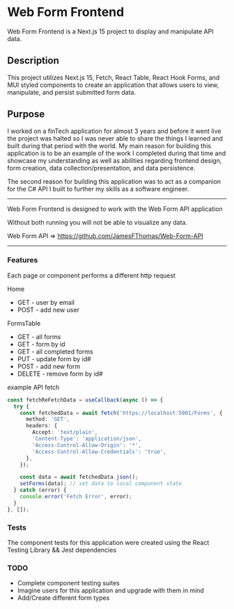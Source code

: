 # Web Form Frontend

Web Form Frontend is a Next.js 15 project to display and manipulate API data.

## Description

This project utilizes Next.js 15, Fetch, React Table, React Hook Forms, and MUI styled components to create an application that allows users to view, manipulate, and persist submitted form data.

## Purpose

I worked on a finTech application for almost 3 years and before it went live the project was halted so I was never able to share the things I learned and built during that period with the world. My main reason for building this application is to be an example of the work I completed during that time and showcase my understanding as well as abilities regarding frontend design, form creation, data collection/presentation, and data persistence.

The second reason for building this application was to act as a companion for the C# API I built to further my skills as a software engineer.

---

Web Form Frontend is designed to work with the Web Form API application

Without both running you will not be able to visualize any data.

Web Form API => https://github.com/JamesFThomas/Web-Form-API

---

### Features

Each page or component performs a different http request

Home

- GET - user by email
- POST - add new user

FormsTable

- GET - all forms
- GET - form by id
- GET - all completed forms
- PUT - update form by id#
- POST - add new form
- DELETE - remove form by id#

example API fetch

```typescript
const fetchReFetchData = useCallback(async () => {
  try {
    const fetchedData = await fetch('https://localhost:5001/Forms', {
      method: 'GET',
      headers: {
        Accept: 'text/plain',
        'Content-Type': 'application/json',
        'Access-Control-Allow-Origin': '*',
        'Access-Control-Allow-Credentials': 'true',
      },
    });

    const data = await fetchedData.json();
    setForms(data); // set data to local component state
  } catch (error) {
    console.error('Fetch Error', error);
  }
}, []);
```

### Tests

The component tests for this application were created using the React Testing Library && Jest dependencies

### TODO

- Complete component testing suites
- Imagine users for this application and upgrade with them in mind
- Add/Create different form types
